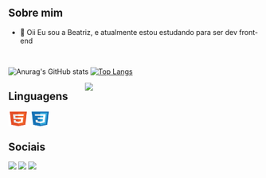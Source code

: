 ##   Sobre mim


- 🎯 Oii Eu sou a Beatriz, e atualmente estou estudando para ser dev front-end 
 <br>

![Anurag's GitHub stats](https://github-readme-stats.vercel.app/api?username=beatrizborges1&show_icons=false&theme=radical)
[![Top Langs](https://github-readme-stats.vercel.app/api/top-langs/?username=beatrizborges1&hide_progress=false&theme=radical)](https://github.com/beatrizborges1/github-readme-stats)

<img width="350px" align="right" src="https://github.com/beatrizborges1/beatrizborges1/assets/117928932/3c1ddafc-fd0b-47ed-bdb9-6d7bd2ed5865"/>

## **Linguagens**
<div style="display: inline_block">
  <img align="center" alt="Bia-HTML" height="30" width="40" src="https://raw.githubusercontent.com/devicons/devicon/master/icons/html5/html5-original.svg">
  <img align="center" alt="bia-CSS" height="30" width="40" src="https://raw.githubusercontent.com/devicons/devicon/master/icons/css3/css3-original.svg">
</div>

 ## **Sociais**

<div> 
  <a href="https://instagram.com/bealvs2" target="_blank"><img src="https://img.shields.io/badge/-Instagram-%23E4405F?style=for-the-badge&logo=instagram&logoColor=white" target="_blank"></a>
 <a href = "https://www.linkedin.com/in/beatrizalves7/" target="_blank"><img src="https://img.shields.io/badge/-LinkedIn-%230077B5?style=for-the-badge&logo=linkedin&logoColor=white" target="_blank"></a> 
  <a href = "mailto:beatriz.borges0407@gmail.com"><img src="https://img.shields.io/badge/-Gmail-%23333?style=for-the-badge&logo=gmail&logoColor=white" target="_blank"></a>
</div>
